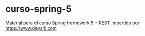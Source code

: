# curso-spring-5
Material para el curso Spring framework 5 + REST impartido por https://www.devs4j.com
